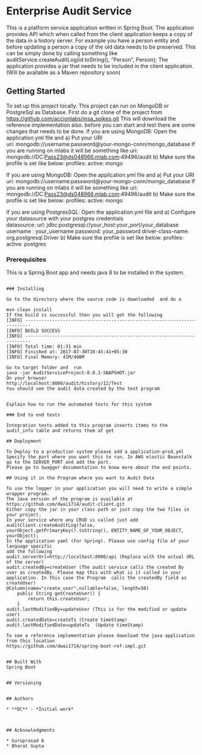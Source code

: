 # Enterprise Audit Service

This is a platform service application written in Spring Boot. The application provides API which when called from the client application keeps a copy of the data in a history server. 
For example you have a person entity and before updating a person a copy of the old data needs to be preserved. This can be simply done by calling something like 
	auditService.createAuditLog(id.toString(), "Person", Person);
The application provides a jar that needs to be included in the client application. (Will be available as a Maven repository soon)

## Getting Started
To set up this project locally.
This project can run on MongoDB or PostgreSql as Database. 
First do a git clone of the project from https://github.com/accionlabs/msa_spikes.git
This will download the reference implementation also.
before you can start and test there are some changes that needs to be done.
If you are using MongoDB: Open the application.yml file and 
a) Put your URI  
	uri: mongodb://username:password@your-mongo-conn/mongo_database 
	If you are running on mlabs it will be something like  uri: mongodb://DC:Pass23@ds048966.mlab.com:49496/audit
b) Make sure the profile is set like below: 
		profiles:
	      active: mongo
	
If you are using MongoDB: Open the application.yml file and 
a) Put your URI  
	uri: mongodb://username:password@your-mongo-conn/mongo_database 
	If you are running on mlabs it will be something like  uri: mongodb://DC:Pass23@ds048966.mlab.com:49496/audit
b) Make sure the profile is set like below: 
		profiles:
	      active: mongo

If you are using PostgresSQL: Open the application.yml file and 
a) Configure your datasource with your postgres credentials  
datasource:
    url: jdbc:postgresql://your_host:your_port/your_database 
    username : your_username
    password: your_password
    driver-class-name: org.postgresql.Driver
b) Make sure the profile is set like below: 
		profiles:
	      active: postgres
	

### Prerequisites

This is a Spring Boot app and needs java 8 to be installed in the system.
```

### Installing

Go to the directory where the source code is downloaded  and do a 

mvn clean install
If the build is successful then you will get the following 
[INFO] ------------------------------------------------------------------------
[INFO] BUILD SUCCESS
[INFO] ------------------------------------------------------------------------
[INFO] Total time: 01:31 min
[INFO] Finished at: 2017-07-30T18:45:41+05:30
[INFO] Final Memory: 41M/400M

Go to target folder and  run
java -jar AuditServiceProject-0.0.1-SNAPSHOT.jar
On your browser 
http://localhost:8000/audit/history/12/Test 
You should see the audit data created by the test program


Explain how to run the automated tests for this system

### End to end tests

Integration tests added to this program inserts items to the audit_info table and returns them at get

## Deployment

To Deploy to a production system please add a application-prod.yml
Specify the port where you want this to run. In AWS elastic Beanstalk go to the SERVER_PORT and add the port.
Please go to Swagger documentation to know more about the end points.

## Using it in the Program where you want to Audit Data

To use the logger in your application you will need to write a simple wrapper program.
The Java version of the program is available at  
https://github.com/dwai1714/audit-client.git 
Either copy the jar in your class path or just copy the two files in your project.
In your service where any CRUD is called just add 
auditClient.createAuditLog(false, yourObject.getPrimaryKey().toString(), ENTITY_NAME_OF_YOUR_OBJECT, yourObject);
In the application yaml (For Spring). Please use config file of your language specific 
add the following 
audit.serverUrl=http://localhost:8000/api (Replace with the actual URL of the server)
audit.createdBy=createUser (The audit service calls the created By user as createdBy. Please map this with what is it called in your application. In this case the Program  calls the createdBy field as createUser)
@Column(name="create_user",nullable=false, length=50)
    public String getCreateUser() {
        return this.createUser;
    }
audit.lastModifiedBy=updateUser (This is for the modified or update user)
audit.createdDate=createTs (Create timeStamp)
audit.lastModifiedDate=updateTs  (Update timeStamp)

To see a reference implementation please download the java application from this location
https://github.com/dwai1714/spring-boot-ref-impl.git


## Built With
Spring Boot


## Versioning


## Authors

* **DC** - *Initial work* 



## Acknowledgments

* Guruprasad A
* Bharat Gupta



